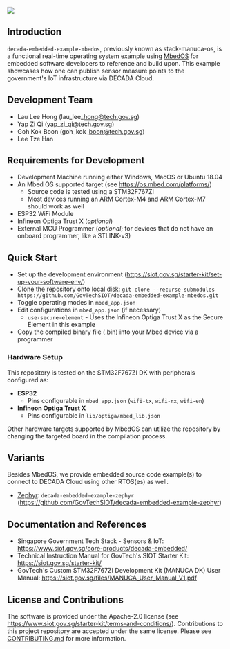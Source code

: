 <a href="https://govtechsiot.github.io/decada-embedded-example-mbedos/"><img src="https://codedocs.xyz/doxygen/doxygen.svg"/></a>

## Introduction
`decada-embedded-example-mbedos`, previously known as stack-manuca-os, is a functional real-time operating system example using [MbedOS](https://os.mbed.com/) for embedded software developers to reference and build upon. This example showcases how one can publish sensor measure points to the government's IoT infrastructure via DECADA Cloud.



## Development Team
* Lau Lee Hong (lau\_lee\_hong@tech.gov.sg)
* Yap Zi Qi    (yap\_zi\_qi@tech.gov.sg)
* Goh Kok Boon (goh\_kok\_boon@tech.gov.sg)
* Lee Tze Han



## Requirements for Development
* Development Machine running either Windows, MacOS or Ubuntu 18.04
* An Mbed OS supported target (see https://os.mbed.com/platforms/)
  * Source code is tested using a STM32F767ZI
  * Most devices running an ARM Cortex-M4 and ARM Cortex-M7 should work as well
* ESP32 WiFi Module
* Infineon Optiga Trust X (*optional*)
* External MCU Programmer (*optional*; for devices that do not have an onboard programmer, like a STLINK-v3)



## Quick Start
 * Set up the development environment (https://siot.gov.sg/starter-kit/set-up-your-software-env/) 
 * Clone the repository onto local disk: 
    `git clone --recurse-submodules https://github.com/GovTechSIOT/decada-embedded-example-mbedos.git`
 * Toggle operating modes in `mbed_app.json`
 * Edit configurations in `mbed_app.json` (if necessary)
    * `use-secure-element` - Uses the Infineon Optiga Trust X as the Secure Element in this example
 * Copy the compiled binary file (.bin) into your Mbed device via a programmer



### Hardware Setup
This repository is tested on the STM32F767ZI DK with peripherals configured as:
* **ESP32**
  * Pins configurable in `mbed_app.json` (`wifi-tx`, `wifi-rx`, `wifi-en`)
* **Infineon Optiga Trust X**
  * Pins configurable in `lib/optiga/mbed_lib.json`

Other hardware targets supported by MbedOS can utilize the repository by changing the targeted board in the compilation process.



## Variants
Besides MbedOS, we provide embedded source code example(s) to connect to DECADA Cloud using other RTOS(es) as well.
* [Zephyr](https://www.zephyrproject.org/): `decada-embedded-example-zephyr` (https://github.com/GovTechSIOT/decada-embedded-example-zephyr)



## Documentation and References
* Singapore Government Tech Stack - Sensors & IoT: https://www.siot.gov.sg/core-products/decada-embedded/
* Technical Instruction Manual for GovTech's SIOT Starter Kit: https://siot.gov.sg/starter-kit/
* GovTech's Custom STM32F767ZI Development Kit (MANUCA DK) User Manual: https://siot.gov.sg/files/MANUCA_User_Manual_V1.pdf



## License and Contributions
The software is provided under the Apache-2.0 license (see https://www.siot.gov.sg/starter-kit/terms-and-conditions/). Contributions to this project repository are accepted under the same license. Please see [CONTRIBUTING.md](CONTRIBUTING.md) for more information. 
